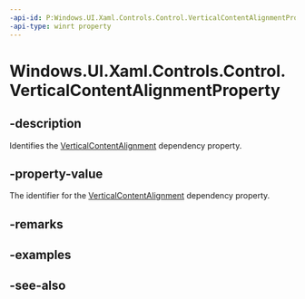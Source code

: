 ```yaml
---
-api-id: P:Windows.UI.Xaml.Controls.Control.VerticalContentAlignmentProperty
-api-type: winrt property
---
```


<!-- Property syntax
public Windows.UI.Xaml.DependencyProperty VerticalContentAlignmentProperty { get; }
-->

# Windows.UI.Xaml.Controls.Control.VerticalContentAlignmentProperty

## -description
Identifies the [VerticalContentAlignment](control_verticalcontentalignment.md) dependency property.



## -property-value
The identifier for the [VerticalContentAlignment](control_verticalcontentalignment.md) dependency property.

## -remarks

## -examples

## -see-also
